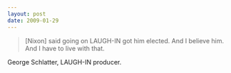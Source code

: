 ```yaml
---
layout: post
date: 2009-01-29
--- 
```


>[Nixon] said going on LAUGH-IN got him elected. And I believe him. And I have to live with that.

George Schlatter, LAUGH-IN producer.
